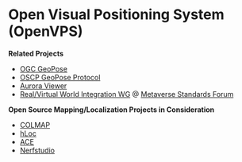 # Open Visual Positioning System (OpenVPS)

**Related Projects**

- [OGC GeoPose](https://www.geopose.org/)
- [OSCP GeoPose Protocol](https://github.com/OpenArCloud/oscp-geopose-protocol)
- [Aurora Viewer](https://www.auroraviewer.org/)
- [Real/Virtual World Integration WG](https://github.com/MetaverseStandards/Virtual-Real-Integration) @ [Metaverse Standards Forum](https://metaverse-standards.org/)

**Open Source Mapping/Localization Projects in Consideration**

- [COLMAP](https://colmap.github.io/)
- [hLoc](https://github.com/cvg/Hierarchical-Localization)
- [ACE](https://nianticlabs.github.io/ace/)
- [Nerfstudio](https://docs.nerf.studio)

